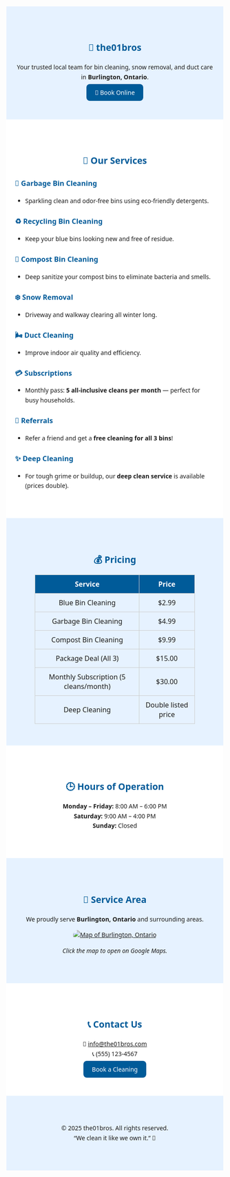 <!-- the01bros GitHub Pages main site -->
<style>
  body {
    font-family: 'Segoe UI', sans-serif;
    line-height: 1.6;
    margin: 0;
  }
  section {
    padding: 50px 20px;
  }
  .lightblue { background-color: #e6f2ff; }
  .white { background-color: #ffffff; }
  h1, h2, h3 { color: #005b99; }
  .center { text-align: center; }
  .price-table {
    border-collapse: collapse;
    margin: auto;
    width: 80%;
  }
  .price-table th, .price-table td {
    border: 1px solid #ccc;
    padding: 10px;
    text-align: center;
  }
  .price-table th {
    background-color: #005b99;
    color: white;
  }
  .button {
    background-color: #005b99;
    color: white;
    padding: 10px 20px;
    text-decoration: none;
    border-radius: 8px;
  }
  .button:hover {
    background-color: #007acc;
  }
</style>

<section class="lightblue center">
  <h1>🧼 the01bros</h1>
  <p>Your trusted local team for bin cleaning, snow removal, and duct care in <b>Burlington, Ontario</b>.</p>
  <a href="book.md" class="button">📅 Book Online</a>
</section>

<section class="white">
  <h2 class="center">🧰 Our Services</h2>

  ### 🚮 Garbage Bin Cleaning  
  - Sparkling clean and odor-free bins using eco-friendly detergents.  

  ### ♻️ Recycling Bin Cleaning  
  - Keep your blue bins looking new and free of residue.  

  ### 🌿 Compost Bin Cleaning  
  - Deep sanitize your compost bins to eliminate bacteria and smells.  

  ### ❄️ Snow Removal  
  - Driveway and walkway clearing all winter long.  

  ### 🌬️ Duct Cleaning  
  - Improve indoor air quality and efficiency.  

  ### 💳 Subscriptions  
  - Monthly pass: **5 all-inclusive cleans per month** — perfect for busy households.  

  ### 🤝 Referrals  
  - Refer a friend and get a **free cleaning for all 3 bins**!  

  ### ✨ Deep Cleaning  
  - For tough grime or buildup, our **deep clean service** is available (prices double).

</section>

<section class="lightblue">
  <h2 class="center">💰 Pricing</h2>

  <table class="price-table">
    <tr><th>Service</th><th>Price</th></tr>
    <tr><td>Blue Bin Cleaning</td><td>$2.99</td></tr>
    <tr><td>Garbage Bin Cleaning</td><td>$4.99</td></tr>
    <tr><td>Compost Bin Cleaning</td><td>$9.99</td></tr>
    <tr><td>Package Deal (All 3)</td><td>$15.00</td></tr>
    <tr><td>Monthly Subscription (5 cleans/month)</td><td>$30.00</td></tr>
    <tr><td>Deep Cleaning</td><td>Double listed price</td></tr>
  </table>
</section>

<section class="white center">
  <h2>🕒 Hours of Operation</h2>
  <p><b>Monday – Friday:</b> 8:00 AM – 6:00 PM<br>
     <b>Saturday:</b> 9:00 AM – 4:00 PM<br>
     <b>Sunday:</b> Closed</p>
</section>

<section class="lightblue center">
  <h2>📍 Service Area</h2>
  <p>We proudly serve <b>Burlington, Ontario</b> and surrounding areas.</p>
  <a href="https://www.google.com/maps/place/Burlington,+Ontario" target="_blank">
    <img src="https://maps.googleapis.com/maps/api/staticmap?center=Burlington,Ontario&zoom=12&size=600x300&key=YOUR_API_KEY" 
         alt="Map of Burlington, Ontario" style="border-radius:12px;max-width:90%;"/>
  </a>
  <p><i>Click the map to open on Google Maps.</i></p>
</section>

<section class="white center">
  <h2>📞 Contact Us</h2>
  <p>📧 <a href="mailto:info@the01bros.com">info@the01bros.com</a><br>
     📞 (555) 123-4567</p>
  <a href="book.md" class="button">Book a Cleaning</a>
</section>

<section class="lightblue center">
  <p>© 2025 the01bros. All rights reserved.<br>
  “We clean it like we own it.” 🧢</p>
</section>
